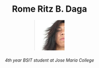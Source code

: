 <center><h1>Rome Ritz B. Daga</h1></center>
<p align="center">
  <img width="100" height="100" src="https://github.com/ritzdatu/Ritz_Portfolio/blob/main/images/My%20Photo.PNG">
</p>

<center><h6>4th year BSIT student at Jose Maria College</h6></center>
